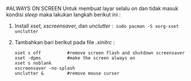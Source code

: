#ALWAYS ON SCREEN
Untuk membuat layar selalu *on* dan tidak masuk kondisi *sleep* maka lakukan langkah berikut ini :

1. Install *xset, xscreensaver,* dan *unclutter* :` sudo pacman -S xorg-xset unclutter`

2. Tambahkan bari berikut pada file *.xinitrc* :

	```
	xset s off			#remove screen flash and shutdown screensaver
	xset -dpms			#make the screen always on
	xset s noblank
	xscreensaver -no-splash
	unclutter &			#remove mouse cursor
	```
